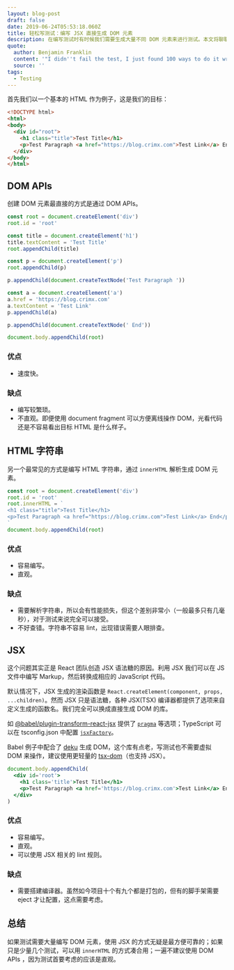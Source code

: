 ```yaml
---
layout: blog-post
draft: false
date: 2019-06-24T05:53:18.060Z
title: 轻松写测试：编写 JSX 直接生成 DOM 元素
description: 在编写测试时有时候我们需要生成大量不同 DOM 元素来进行测试。本文将聊聊几种生成 DOM 元素的方式以及它们的优劣势。
quote:
  author: Benjamin Franklin
  content: '"I didn''t fail the test, I just found 100 ways to do it wrong."'
  source: ''
tags:
  - Testing
---
```

首先我们以一个基本的 HTML 作为例子，这是我们的目标：

```html
<!DOCTYPE html>
<html>
<body>
  <div id="root">
    <h1 class="title">Test Title</h1>
    <p>Test Paragraph <a href="https://blog.crimx.com">Test Link</a> End</p>
  </div>
</body>
</html>
```

## DOM APIs

创建 DOM 元素最直接的方式是通过 DOM APIs。

```javascript
const root = document.createElement('div')
root.id = 'root'

const title = document.createElement('h1')
title.textContent = 'Test Title'
root.appendChild(title)

const p = document.createElement('p')
root.appendChild(p)

p.appendChild(document.createTextNode('Test Paragraph '))

const a = document.createElement('a')
a.href = 'https://blog.crimx.com'
a.textContent = 'Test Link'
p.appendChild(a)

p.appendChild(document.createTextNode(' End'))

document.body.appendChild(root)
```

### 优点

- 速度快。

### 缺点

- 编写较繁琐。
- 不直观。即便使用 document fragment 可以方便离线操作 DOM，光看代码还是不容易看出目标 HTML 是什么样子。

## HTML 字符串

另一个最常见的方式是编写 HTML 字符串，通过 `innerHTML` 解析生成 DOM 元素。

```javascript
const root = document.createElement('div')
root.id = 'root'
root.innerHTML = `
<h1 class="title">Test Title</h1>
<p>Test Paragraph <a href="https://blog.crimx.com">Test Link</a> End</p>
`
document.body.appendChild(root)
```

### 优点

- 容易编写。
- 直观。

### 缺点

- 需要解析字符串，所以会有性能损失，但这个差别非常小（一般最多只有几毫秒），对于测试来说完全可以接受。
- 不好查错。字符串不容易 lint，出现错误需要人眼排查。

## JSX

这个问题其实正是 React 团队创造 JSX 语法糖的原因。利用 JSX 我们可以在 JS 文件中编写 Markup，然后转换成相应的 JavaScript 代码。

默认情况下，JSX 生成的渲染函数是 `React.createElement(component, props, ...children)`。然而 JSX 只是语法糖，各种 JSX(TSX) 编译器都提供了选项来自定义生成的函数名。我们完全可以换成直接生成 DOM 的库。

如 [@babel/plugin-transform-react-jsx](https://babeljs.io/docs/en/babel-plugin-transform-react-jsx#custom) 提供了 [`pragma`](https://babeljs.io/docs/en/babel-plugin-transform-react-jsx#via-babelrc-recommended) 等选项；TypeScript 可以在 tsconfig.json 中配置 [`jsxFactory`](https://www.typescriptlang.org/docs/handbook/compiler-options.html)。

Babel 例子中配合了 [deku](https://www.npmjs.com/package/deku) 生成 DOM，这个库有点老，写测试也不需要虚拟 DOM 来操作，建议使用更轻量的 [tsx-dom](https://github.com/Lusito/tsx-dom)（也支持 JSX）。

```jsx
document.body.appendChild(
  <div id='root'>
    <h1 class='title'>Test Title</h1>
    <p>Test Paragraph <a href='https://blog.crimx.com'>Test Link</a> End</p>
  </div>
)
```

### 优点

- 容易编写。
- 直观。
- 可以使用 JSX 相关的 lint 规则。

### 缺点

- 需要搭建编译器。虽然如今项目十个有九个都是打包的，但有的脚手架需要 eject 才让配置，这点需要考虑。

## 总结

如果测试需要大量编写 DOM 元素，使用 JSX 的方式无疑是最方便可靠的；如果只是少量几个测试，可以用 `innerHTML` 的方式凑合用；一遍不建议使用 DOM APIs ，因为测试首要考虑的应该是直观。
